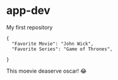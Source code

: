 # app-dev
My first repository
```
{
  "Favorite Movie": "John Wick",
  "Favorite Series": "Game of Thrones",
  
}
```
This moevie deaserve oscar! :joy:

